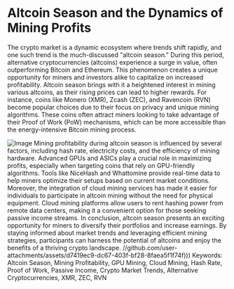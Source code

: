 # Altcoin Season and the Dynamics of Mining Profits
The crypto market is a dynamic ecosystem where trends shift rapidly, and one such trend is the much-discussed "altcoin season." During this period, alternative cryptocurrencies (altcoins) experience a surge in value, often outperforming Bitcoin and Ethereum. This phenomenon creates a unique opportunity for miners and investors alike to capitalize on increased profitability.
Altcoin season brings with it a heightened interest in mining various altcoins, as their rising prices can lead to higher rewards. For instance, coins like Monero (XMR), Zcash (ZEC), and Ravencoin (RVN) become popular choices due to their focus on privacy and unique mining algorithms. These coins often attract miners looking to take advantage of their Proof of Work (PoW) mechanisms, which can be more accessible than the energy-intensive Bitcoin mining process.

![Image](https://github.com/user-attachments/assets/d7419ec9-dc67-403f-bf28-8faea5f1f74f)
Mining profitability during altcoin season is influenced by several factors, including hash rate, electricity costs, and the efficiency of mining hardware. Advanced GPUs and ASICs play a crucial role in maximizing profits, especially when targeting coins that rely on GPU-friendly algorithms. Tools like NiceHash and Whattomine provide real-time data to help miners optimize their setups based on current market conditions.
Moreover, the integration of cloud mining services has made it easier for individuals to participate in altcoin mining without the need for physical equipment. Cloud mining platforms allow users to rent hashing power from remote data centers, making it a convenient option for those seeking passive income streams.
In conclusion, altcoin season presents an exciting opportunity for miners to diversify their portfolios and increase earnings. By staying informed about market trends and leveraging efficient mining strategies, participants can harness the potential of altcoins and enjoy the benefits of a thriving crypto landscape. 
 //github.com/user-attachments/assets/d7419ec9-dc67-403f-bf28-8faea5f1f74f)))
Keywords: Altcoin Season, Mining Profitability, GPU Mining, Cloud Mining, Hash Rate, Proof of Work, Passive Income, Crypto Market Trends, Alternative Cryptocurrencies, XMR, ZEC, RVN
